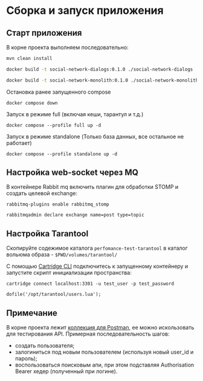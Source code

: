 # Сборка и запуск приложения
## Старт приложения
В корне проекта выполняем последовательно:
```sh
mvn clean install
```

```sh
docker build -t social-network-dialogs:0.1.0 ./social-network-dialogs
```

```sh
docker build -t social-network-monolith:0.1.0 ./social-network-monolith
```

Остановка ранее запущенного compose
```shell
docker compose down
```

Запуск в режиме full (включая кеши, тарантул и т.д.)
```shell
docker compose --profile full up -d
```

Запуск в режиме standalone (Только база данных, все остальное не работает)
```shell
docker compose --profile standalone up -d
```


## Настройка web-socket через MQ

В контейнере Rabbit mq включить плагин для обработки STOMP и создать целевой exchange:
```shell
rabbitmq-plugins enable rabbitmq_stomp
```
```shell
rabbitmqadmin declare exchange name=post type=topic
```

## Настройка Tarantool
Скопируйте содежимое каталога `perfomance-test-tarantool` в каталог вольюма образа - `$PWD/volumes/tarantool/`

С помощью [Cartridge CLI](https://www.tarantool.io/ru/doc/latest/book/cartridge/cartridge_cli/installation/)
подключитесь к запущенному контейнеру и запустите скрипт инициализации пространства:

```shell
cartridge connect localhost:3301 -u test_user -p test_password
```

```shell
dofile('/opt/tarantool/users.lua');
```

## Примечание

В корне проекта лежит [коллекция для Postman](social-network-monolith/oleg_galimov_social_network.postman_collection.json),
ее можно искользовать для тестирования API.
Примерная последовательность шагов:
- создать пользователя;
- залогиниться под новым пользователем (используя новый user_id и пароль);
- воспользоваться поисковым апи, при этом подставляя Authorisation Bearer хедер (полученный при логине).